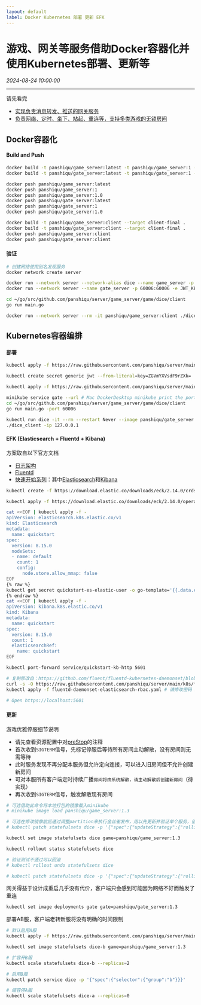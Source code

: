 ```yaml
---
layout: default
label: Docker Kubernetes 部署 更新 EFK
---
```


# 游戏、网关等服务借助Docker容器化并使用Kubernetes部署、更新等
_2024-08-24 10:00:00_

* * *

请先看完
* [实现负责消息转发、推送的网关服务](093.html)
* [负责网络、定时、坐下、站起、重连等，支持多类游戏的无锁房间](092.html)

## Docker容器化

#### Build and Push
```bash
docker build -t panshiqu/game_server:latest -t panshiqu/game_server:1 -t panshiqu/game_server:1.0 --build-arg SERVER=game_server .
docker build -t panshiqu/gate_server:latest -t panshiqu/gate_server:1 -t panshiqu/gate_server:1.0 --build-arg SERVER=gate_server .

docker push panshiqu/game_server:latest
docker push panshiqu/game_server:1
docker push panshiqu/game_server:1.0
docker push panshiqu/gate_server:latest
docker push panshiqu/gate_server:1
docker push panshiqu/gate_server:1.0

docker build -t panshiqu/game_server:client --target client-final .
docker build -t panshiqu/gate_server:client --target client-final .
docker push panshiqu/game_server:client
docker push panshiqu/gate_server:client
```

#### 验证
```bash
# 创建网络使用别名发现服务
docker network create server

docker run --network server --network-alias dice --name game_server -p 60001:60001 --rm panshiqu/game_server:1.0
docker run --network server --name gate_server -p 60006:60006 -e JWT_KEY=ZGVmYXVsdF9rZXk= --rm panshiqu/gate_server:1.0

cd ~/go/src/github.com/panshiqu/server/game_server/game/dice/client
go run main.go

docker run --network server --rm -it panshiqu/game_server:client ./dice_client -ip dice
```

## Kubernetes容器编排

#### 部署
```bash
kubectl apply -f https://raw.githubusercontent.com/panshiqu/server/main/k8s/dice.yaml

kubectl create secret generic jwt --from-literal=key=ZGVmYXVsdF9rZXk=

kubectl apply -f https://raw.githubusercontent.com/panshiqu/server/main/k8s/gate.yaml

minikube service gate --url # Mac DockerDesktop minikube print the port
cd ~/go/src/github.com/panshiqu/server/game_server/game/dice/client
go run main.go -port 60006

kubectl run dice -it --rm --restart Never --image panshiqu/gate_server:client
./dice_client -ip 127.0.0.1
```

#### EFK (Elasticsearch + Fluentd + Kibana)
方案取自以下官方文档
* [日志架构](https://kubernetes.io/zh-cn/docs/concepts/cluster-administration/logging/)
* [Fluentd](https://docs.fluentd.org/container-deployment/kubernetes)
* [快速开始系列](https://www.elastic.co/guide/en/cloud-on-k8s/current/k8s-quickstart.html)：其中[Elasticsearch](https://www.elastic.co/guide/en/cloud-on-k8s/current/k8s-deploy-elasticsearch.html)和[Kibana](https://www.elastic.co/guide/en/cloud-on-k8s/current/k8s-deploy-kibana.html)

```bash
kubectl create -f https://download.elastic.co/downloads/eck/2.14.0/crds.yaml

kubectl apply -f https://download.elastic.co/downloads/eck/2.14.0/operator.yaml

cat <<EOF | kubectl apply -f -
apiVersion: elasticsearch.k8s.elastic.co/v1
kind: Elasticsearch
metadata:
  name: quickstart
spec:
  version: 8.15.0
  nodeSets:
  - name: default
    count: 1
    config:
      node.store.allow_mmap: false
EOF
{% raw %}
kubectl get secret quickstart-es-elastic-user -o go-template='{{.data.elastic | base64decode}}'
{% endraw %}
cat <<EOF | kubectl apply -f -
apiVersion: kibana.k8s.elastic.co/v1
kind: Kibana
metadata:
  name: quickstart
spec:
  version: 8.15.0
  count: 1
  elasticsearchRef:
    name: quickstart
EOF

kubectl port-forward service/quickstart-kb-http 5601

# 复制修改自：https://github.com/fluent/fluentd-kubernetes-daemonset/blob/master/fluentd-daemonset-elasticsearch-rbac.yaml
curl -s -O https://raw.githubusercontent.com/panshiqu/server/main/k8s/fluentd-daemonset-elasticsearch-rbac.yaml
kubectl apply -f fluentd-daemonset-elasticsearch-rbac.yaml # 请修改密码 FLUENT_ELASTICSEARCH_PASSWORD

# Open https://localhost:5601
```

#### 更新
游戏优雅停服细节说明
* 请先查看资源配置中对[preStop](https://github.com/panshiqu/server/blob/main/k8s/dice.yaml)的注释
* 首次收到`SIGTERM`信号，先标记停服后等待所有房间主动解散，没有房间则无需等待
* 此时服务发现不再分配本服务但允许定向连接，可以进入旧房间但不允许创建新房间
* 可对本服所有客户端定时持续广播`房间将由系统解散，请主动解散后创建新房间`（待实现）
* 再次收到`SIGTERM`信号，触发解散现有房间

```bash
# 可选借助此命令将本地打包的镜像载入minikube
# minikube image load panshiqu/game_server:1.3

# 可选在修改镜像前后通过调整partition来执行金丝雀发布，用以先更新并验证单个服务，值=replicas-1
# kubectl patch statefulsets dice -p '{"spec":{"updateStrategy":{"rollingUpdate":{"partition":1}}}}'

kubectl set image statefulsets dice game=panshiqu/game_server:1.3

kubectl rollout status statefulsets dice

# 验证测试不通过可以回滚
# kubectl rollout undo statefulsets dice

# kubectl patch statefulsets dice -p '{"spec":{"updateStrategy":{"rollingUpdate":{"partition":0}}}}'
```

网关得益于设计成重启几乎没有代价，客户端只会感到可能因为网络不好而触发了重连
```bash
kubectl set image deployments gate gate=panshiqu/gate_server:1.3
```

部署AB服，客户端老转新服将没有明确的时间限制
```bash
# 默认启用A服
kubectl apply -f https://raw.githubusercontent.com/panshiqu/server/main/k8s/dice-ab.yaml

kubectl set image statefulsets dice-b game=panshiqu/game_server:1.3

# 扩容开B服
kubectl scale statefulsets dice-b --replicas=2

# 启用B服
kubectl patch service dice -p '{"spec":{"selector":{"group":"b"}}}'

# 缩容停A服
kubectl scale statefulsets dice-a --replicas=0
```

